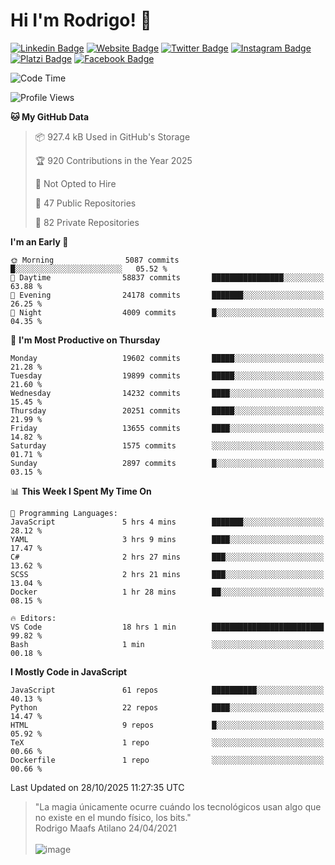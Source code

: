 # Hi I'm Rodrigo! 👋
[![Linkedin Badge](https://img.shields.io/badge/-rmaafs-blue?style=flat&logo=Linkedin&logoColor=white&link=https://www.linkedin.com/in/rmaafs/)](https://www.linkedin.com/in/rmaafs/)
[![Website Badge](https://img.shields.io/badge/-rmaafs.com-0a192f?style=flat&logo=Google-Chrome&logoColor=white&link=https://rmaafs.com)](https://rmaafs.com)
[![Twitter Badge](https://img.shields.io/badge/-@royendero-1ca0f1?style=flat&labelColor=1ca0f1&logo=twitter&logoColor=white&link=https://twitter.com/royendero)](https://twitter.com/royendero)
[![Instagram Badge](https://img.shields.io/badge/-@rmaafs-purple?style=flat&logo=instagram&logoColor=white&link=https://instagram.com/rmaafs/)](https://instagram.com/rmaafs)
[![Platzi Badge](https://img.shields.io/badge/-rmaafs-203845?style=flat&logo=Platzi&logoColor=98CA3F&link=https://platzi.com/p/rmaafs/)](https://platzi.com/p/rmaafs/)
[![Facebook Badge](https://img.shields.io/badge/-rmaafs-046CE4?style=flat&logo=Facebook&logoColor=white&link=https://www.facebook.com/rmaafs/)](https://www.facebook.com/rmaafs/)

<!--START_SECTION:waka-->
![Code Time](http://img.shields.io/badge/Code%20Time-3%2C665%20hrs%2051%20mins-blue)

![Profile Views](http://img.shields.io/badge/Profile%20Views-0-blue)

**🐱 My GitHub Data** 

> 📦 927.4 kB Used in GitHub's Storage 
 > 
> 🏆 920 Contributions in the Year 2025
 > 
> 🚫 Not Opted to Hire
 > 
> 📜 47 Public Repositories 
 > 
> 🔑 82 Private Repositories 
 > 
**I'm an Early 🐤** 

```text
🌞 Morning                5087 commits        █░░░░░░░░░░░░░░░░░░░░░░░░   05.52 % 
🌆 Daytime                58837 commits       ████████████████░░░░░░░░░   63.88 % 
🌃 Evening                24178 commits       ███████░░░░░░░░░░░░░░░░░░   26.25 % 
🌙 Night                  4009 commits        █░░░░░░░░░░░░░░░░░░░░░░░░   04.35 % 
```
📅 **I'm Most Productive on Thursday** 

```text
Monday                   19602 commits       █████░░░░░░░░░░░░░░░░░░░░   21.28 % 
Tuesday                  19899 commits       █████░░░░░░░░░░░░░░░░░░░░   21.60 % 
Wednesday                14232 commits       ████░░░░░░░░░░░░░░░░░░░░░   15.45 % 
Thursday                 20251 commits       █████░░░░░░░░░░░░░░░░░░░░   21.99 % 
Friday                   13655 commits       ████░░░░░░░░░░░░░░░░░░░░░   14.82 % 
Saturday                 1575 commits        ░░░░░░░░░░░░░░░░░░░░░░░░░   01.71 % 
Sunday                   2897 commits        █░░░░░░░░░░░░░░░░░░░░░░░░   03.15 % 
```


📊 **This Week I Spent My Time On** 

```text
💬 Programming Languages: 
JavaScript               5 hrs 4 mins        ███████░░░░░░░░░░░░░░░░░░   28.12 % 
YAML                     3 hrs 9 mins        ████░░░░░░░░░░░░░░░░░░░░░   17.47 % 
C#                       2 hrs 27 mins       ███░░░░░░░░░░░░░░░░░░░░░░   13.62 % 
SCSS                     2 hrs 21 mins       ███░░░░░░░░░░░░░░░░░░░░░░   13.04 % 
Docker                   1 hr 28 mins        ██░░░░░░░░░░░░░░░░░░░░░░░   08.15 % 

🔥 Editors: 
VS Code                  18 hrs 1 min        █████████████████████████   99.82 % 
Bash                     1 min               ░░░░░░░░░░░░░░░░░░░░░░░░░   00.18 % 
```

**I Mostly Code in JavaScript** 

```text
JavaScript               61 repos            ██████████░░░░░░░░░░░░░░░   40.13 % 
Python                   22 repos            ████░░░░░░░░░░░░░░░░░░░░░   14.47 % 
HTML                     9 repos             █░░░░░░░░░░░░░░░░░░░░░░░░   05.92 % 
TeX                      1 repo              ░░░░░░░░░░░░░░░░░░░░░░░░░   00.66 % 
Dockerfile               1 repo              ░░░░░░░░░░░░░░░░░░░░░░░░░   00.66 % 
```




 Last Updated on 28/10/2025 11:27:35 UTC
<!--END_SECTION:waka-->

> "La magia únicamente ocurre cuándo los tecnológicos usan algo que no existe en el mundo físico, los bits."<br>
>  Rodrigo Maafs Atilano 24/04/2021
<br><br>
![image](https://user-images.githubusercontent.com/47652130/116024039-ff6eb680-a612-11eb-8b42-290c8922697e.png)
